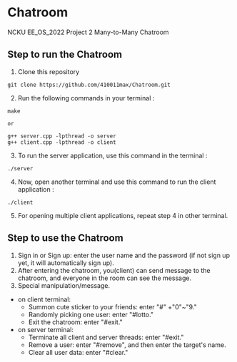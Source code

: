 # Chatroom
NCKU EE_OS_2022 Project 2  Many-to-Many Chatroom
## Step to run the Chatroom
1. Clone this repository
```
git clone https://github.com/410011max/Chatroom.git
```
2. Run the following commands in your terminal :
```
make

or

g++ server.cpp -lpthread -o server
g++ client.cpp -lpthread -o client
```
3. To run the server application, use this command in the terminal :
```
./server
```
4. Now, open another terminal and use this command to run the client application :
```
./client
```
5. For opening multiple client applications, repeat step 4 in other terminal.

## Step to use the Chatroom  
1. Sign in or Sign up: enter the user name and the password (if not sign up yet, it will automatically sign up).
2. After entering the chatroom, you(client) can send message to the chatroom, and everyone in the room can see the message.
3. Special manipulation/message.
  - on client terminal:
    - Summon cute sticker to your friends: enter "#" +"0"~"9."    
    - Randomly picking one user: enter "#lotto."
    - Exit the chatroom: enter "#exit."
  - on server terminal:
    - Terminate all client and server threads: enter "#exit."   
    - Remove a user: enter "#remove", and then enter the target's name. 
    - Clear all user data: enter "#clear."
